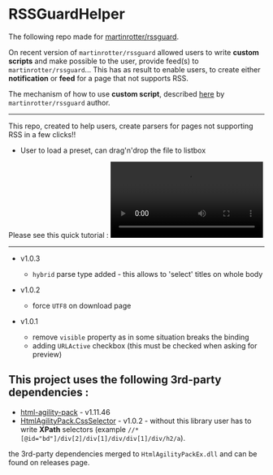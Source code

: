 # RSSGuardHelper

The following repo made for [martinrotter/rssguard](https://github.com/martinrotter/rssguard).  

On recent version of `martinrotter/rssguard` allowed users to write **custom scripts** and make possible to the user, provide feed(s) to `martinrotter/rssguard`... This has as result to enable users, to create either **notification** or **feed** for a page that not supports RSS.  

The mechanism of how to use **custom script**, described [here](https://github.com/martinrotter/rssguard/blob/master/resources/docs/Documentation.md) by  `martinrotter/rssguard` author.  

---  

This repo, created to help users, create parsers for pages not supporting RSS in a few clicks!! 
* User to load a preset, can drag'n'drop the file to listbox


Please see this quick tutorial : 
<video src="https://user-images.githubusercontent.com/3852762/219969042-71a47a2e-6d6e-4d8c-b622-b8bc64ed6e74.mp4" controls="controls">
</video>

---  

* v1.0.3
  * `hybrid` parse type added - this allows to 'select' titles on whole body

* v1.0.2
  * force `UTF8` on download page

* v1.0.1
  * remove `visible` property as in some situation breaks the binding
  * adding `URLActive` checkbox (this must be checked when asking for preview)  

## This project uses the following 3rd-party dependencies :  
* [html-agility-pack](https://github.com/zzzprojects/html-agility-pack/) - v1.11.46
* [HtmlAgilityPack.CssSelector](https://github.com/hcesar/HtmlAgilityPack.CssSelector) - v1.0.2 - without this library user has to write **XPath** selectors (example  ```//*[@id="bd"]/div[2]/div[1]/div/div[1]/div/h2/a```).

the 3rd-party dependencies merged to `HtmlAgilityPackEx.dll` and can be found on releases page.

